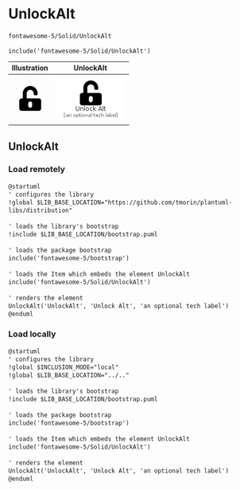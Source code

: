 # UnlockAlt


```text
fontawesome-5/Solid/UnlockAlt
```

```text
include('fontawesome-5/Solid/UnlockAlt')
```



| Illustration | UnlockAlt |
| :---: | :---: |
| ![illustration for Illustration](../../fontawesome-5/Solid/UnlockAlt.png) | ![illustration for UnlockAlt](../../fontawesome-5/Solid/UnlockAlt.Local.png) |




## UnlockAlt

### Load remotely
```plantuml
@startuml
' configures the library
!global $LIB_BASE_LOCATION="https://github.com/tmorin/plantuml-libs/distribution"

' loads the library's bootstrap
!include $LIB_BASE_LOCATION/bootstrap.puml

' loads the package bootstrap
include('fontawesome-5/bootstrap')

' loads the Item which embeds the element UnlockAlt
include('fontawesome-5/Solid/UnlockAlt')

' renders the element
UnlockAlt('UnlockAlt', 'Unlock Alt', 'an optional tech label')
@enduml
```

### Load locally
```plantuml
@startuml
' configures the library
!global $INCLUSION_MODE="local"
!global $LIB_BASE_LOCATION="../.."

' loads the library's bootstrap
!include $LIB_BASE_LOCATION/bootstrap.puml

' loads the package bootstrap
include('fontawesome-5/bootstrap')

' loads the Item which embeds the element UnlockAlt
include('fontawesome-5/Solid/UnlockAlt')

' renders the element
UnlockAlt('UnlockAlt', 'Unlock Alt', 'an optional tech label')
@enduml
```

